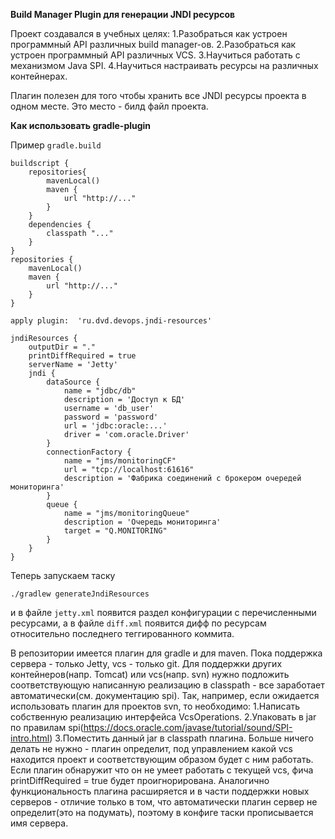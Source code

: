 **Build Manager Plugin для генерации JNDI ресурсов**

Проект создавался в учебных целях:
1.Разобраться как устроен программный API различных build manager-ов.
2.Разобраться как устроен программный API различных VCS.
3.Научиться работать с механизмом Java SPI.
4.Научиться настраивать ресурсы на различных контейнерах.

Плагин полезен для того чтобы хранить все JNDI ресурсы проекта в одном месте.
Это место - билд файл проекта.

**Как использовать gradle-plugin**

Пример ```gradle.build```

```&groovy
buildscript {
    repositories{
        mavenLocal()
        maven {
            url "http://..."
        }
    }
    dependencies {
        classpath "..."
    }
}
repositories {
    mavenLocal()
    maven {
        url "http://..."
    }
}

apply plugin:  'ru.dvd.devops.jndi-resources'

jndiResources {
    outputDir = "."
    printDiffRequired = true
    serverName = 'Jetty'
    jndi {
        dataSource {
            name = "jdbc/db"
            description = 'Доступ к БД'
            username = 'db_user'
            password = 'password'
            url = 'jdbc:oracle:...'
            driver = 'com.oracle.Driver'
        }
        connectionFactory {
            name = "jms/monitoringCF"
            url = "tcp://localhost:61616"
            description = 'Фабрика соединений с брокером очередей мониторинга'
        }
        queue {
            name = "jms/monitoringQueue"
            description = 'Очередь мониторинга'
            target = "Q.MONITORING"
        }
    }
}
```

Теперь запускаем таску
 
 ```./gradlew generateJndiResources```
 
 и в файле ```jetty.xml``` появится раздел конфигурации с перечисленными ресурсами, а в файле ```diff.xml``` 
 появится дифф по ресурсам относительно последнего теггированного коммита.
 
 
 В репозитории имеется плагин для gradle и для maven.
 Пока поддержка сервера - только Jetty, vcs - только git. Для поддержки других контейнеров(напр. Tomcat) или vcs(напр. svn) 
 нужно подложить соответствующую написанную реализацию в classpath - все заработает автоматически(см. документацию spi).
 Так, например, если ожидается использовать плагин для проектов svn, то необходимо:
 1.Написать собственную реализацию интерфейса VcsOperations.
 2.Упаковать в jar по правилам spi(https://docs.oracle.com/javase/tutorial/sound/SPI-intro.html)
 3.Поместить данный jar в classpath плагина.
 Больше ничего делать не нужно - плагин определит, под управлением какой vcs находится проект и соответствующим образом будет с ним работать.
 Если плагин обнаружит что он не умеет работать с текущей vcs, фича printDiffRequired = true будет проигнорирована.
 Аналогично функциональность плагина расширяется и в части поддержки новых серверов - отличие только в том, что автоматически плагин сервер не определит(это на подумать),
 поэтому в конфиге таски прописывается имя сервера.
 